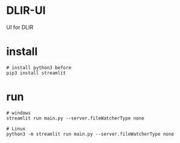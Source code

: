 # DLIR-UI
UI for DLIR

# install

```shell
# install python3 before
pip3 install streamlit
```

# run

```shell
# windows
streamlit run main.py --server.fileWatcherType none

# Linux
python3 -m streamlit run main.py --server.fileWatcherType none
```


<!-- 
    # 创建一个空数据帧，稍后将用于存储上传的数据
    table = pd.DataFrame()
    data = BytesIO()

    # 创建一个文件上传组件，允许上传CSV文件
    uploaded_file = st.file_uploader("上传ONNX模型", type=["onnx"])

    # 如果用户上传了文件，将其读入数据帧中
    if uploaded_file is not None:
        table = pd.read_csv(uploaded_file)

    # 显示数据帧的前五行
    st.write(table.head())

    # 创建一个复选框，允许用户选择要删除的行
    rows_to_delete = st.multiselect("选择要删除的行", table.index.tolist())

    # 如果用户选择了行，请从数据帧中删除它们
    if len(rows_to_delete) > 0:
        table = table.drop(rows_to_delete)

    # 显示更新后的数据帧
    st.write(table) -->